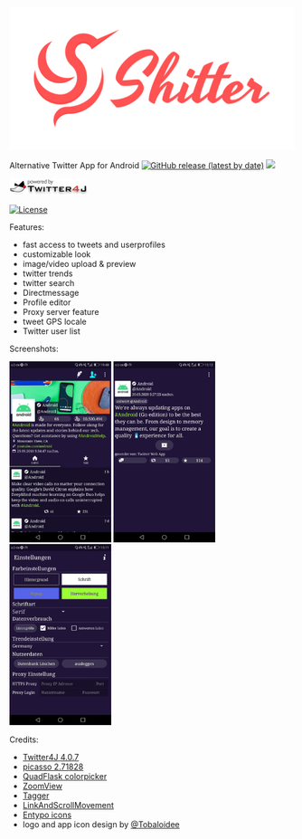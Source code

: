 <p align="center"><img src="/logo/logotype-horizontal.png"></p>

Alternative Twitter App for Android 
[![GitHub release (latest by date)](https://img.shields.io/github/v/release/nuclearfog/shitter)](https://github.com/nuclearfog/Shitter/releases/latest/download/SH1TT3R.apk)
![](https://img.shields.io/github/downloads/nuclearfog/Shitter/total)


<img src="/images/twitter4j.gif" width="138" height="30"/>

[![License](https://img.shields.io/badge/License-Apache%202.0-blue.svg)](https://opensource.org/licenses/Apache-2.0)


Features:
- fast access to tweets and userprofiles
- customizable look
- image/video upload & preview
- twitter trends
- twitter search
- Directmessage
- Profile editor
- Proxy server feature
- tweet GPS locale
- Twitter user list


Screenshots:

<img src="/images/shitter_1.jpg" width="180"/> <img src="/images/shitter_2.jpg" width="180"/> <img src="/images/shitter_3.jpg" width="180"/>


Credits:
- <a href="https://github.com/Twitter4J/Twitter4J">Twitter4J 4.0.7</a>
- <a href="https://github.com/square/picasso">picasso 2.71828</a>
- <a href="https://github.com/QuadFlask/colorpicker">QuadFlask colorpicker</a>
- <a href="https://github.com/nuclearfog/ZoomView">ZoomView</a>
- <a href="https://github.com/nuclearfog/Tagger">Tagger</a>
- <a href="https://github.com/nuclearfog/LinkAndScrollMovement">LinkAndScrollMovement</a>
- <a href="http://www.entypo.com" title="">Entypo icons</a>
- logo and app icon design by <a href="https://github.com/Tobaloidee" title="">@Tobaloidee</a>
